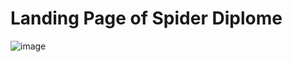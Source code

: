 # Landing Page of Spider Diplome
 ![image](https://github.com/NGcodeX/spiderdiplome/blob/cindy_branch/image-preview/Screenshot%202024-06-02%20152540.png?raw=true)
